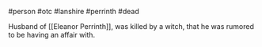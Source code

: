 #person #otc #lanshire #perrinth #dead 

Husband of [[Eleanor Perrinth]], was killed by a witch, that he was rumored to be having an affair with.